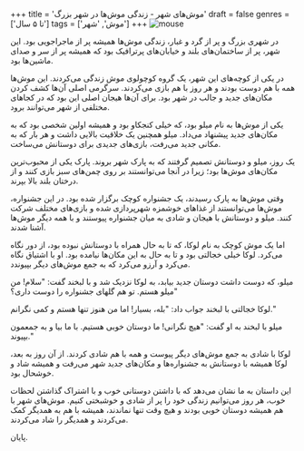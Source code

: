 +++
title = 'موش‌های شهر - زندگی موش‌ها در شهر بزرگ'
draft = false
genres = ['تا ۵ سال']
tags = ['موش', 'شهر']
+++
![mouse](/24.mouse.jpg)

در شهری بزرگ و پر از گرد و غبار، زندگی موش‌ها همیشه پر از ماجراجویی بود. این شهر، پر از ساختمان‌های بلند و خیابان‌های پرترافیک بود که همیشه پر از سر و صدای ماشین‌ها بود.

در یکی از کوچه‌های این شهر، یک گروه کوچولوی موش زندگی می‌کردند. این موش‌ها همه با هم دوست بودند و هر روز با هم بازی می‌کردند. سرگرمی اصلی آن‌ها کشف کردن مکان‌های جدید و جالب در شهر بود. برای آن‌ها هیجان اصلی این بود که در کجاهای مختلفی از شهر می‌توانند برود.

یکی از موش‌ها به نام میلو بود، که خیلی کنجکاو بود و همیشه اولین شخصی بود که به مکان‌های جدید پیشنهاد می‌داد. میلو همچنین یک خلاقیت بالایی داشت و هر بار که به مکانی جدید می‌رفت، بازی‌های جدیدی برای دوستانش می‌ساخت.

یک روز، میلو و دوستانش تصمیم گرفتند که به پارک شهر بروند. پارک یکی از محبوب‌ترین مکان‌های موش‌ها بود؛ زیرا در آنجا می‌توانستند بر روی چمن‌های سبز بازی کنند و از درختان بلند بالا بپرند.

وقتی موش‌ها به پارک رسیدند، یک جشنواره کوچک برگزار شده بود. در این جشنواره، موش‌ها می‌توانستند از غذاهای خوشمزه شهرپردازی شده و بازی‌های مختلف شرکت کنند. میلو و دوستانش با هیجان و شادی به میان جشنواره پیوستند و با همه دیگر موش‌ها آشنا شدند.

اما یک موش کوچک به نام لوکا، که تا به حال همراه با دوستانش نبوده بود، از دور نگاه می‌کرد. لوکا خیلی خجالتی بود و تا به حال به این مکان‌ها نیامده بود. او با اشتیاق نگاه می‌کرد و آرزو می‌کرد که به جمع موش‌های دیگر بپیوندد.

میلو، که دوست داشت دوستان جدید بیابد، به لوکا نزدیک شد و با لبخند گفت: "سلام! من میلو هستم. تو هم گلهای جشنواره را دوست داری؟"

لوکا خجالتی با لبخند جواب داد: "بله، بسیار! اما من هنوز تنها هستم و کمی نگرانم."

میلو با لبخند به او گفت: "هیچ نگرانی! ما دوستان خوبی هستیم. با ما بیا و به جمعمون بپیوند."

لوکا با شادی به جمع موش‌های دیگر پیوست و همه با هم شادی کردند. از آن روز به بعد، لوکا همیشه با دوستانش به جشنواره‌ها و مکان‌های جدید شهر می‌رفت و همیشه شاد و خوشحال بود.

این داستان به ما نشان می‌دهد که با داشتن دوستانی خوب و با اشتراک گذاشتن لحظات خوب، هر روز می‌توانیم زندگی خود را پر از شادی و خوشبختی کنیم. موش‌های شهر با هم همیشه دوستان خوبی بودند و هیچ وقت تنها نماندند، همیشه با هم به همدیگر کمک می‌کردند و همدیگر را شاد می‌کردند.

پایان.